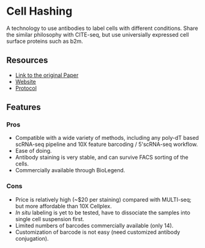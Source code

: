 # Cell Hashing

A technology to use antibodies to label cells with different conditions. Share the similar philosophy with CITE-seq, but use universially expressed cell surface proteins such as b2m.

## Resources

- [Link to the original Paper](https://genomebiology.biomedcentral.com/articles/10.1186/s13059-018-1603-1)
- [Website](https://cite-seq.com/cell-hashing/)
- [Protocol](https://citeseq.files.wordpress.com/2019/02/cell_hashing_protocol_190213.pdf)

## Features

### Pros

- Compatible with a wide variety of methods, including any poly-dT based scRNA-seq pipeline and 10X feature barcoding / 5'scRNA-seq workflow.
- Ease of doing.
- Antibody staining is very stable, and can survive FACS sorting of the cells.
- Commercially available through BioLegend.

### Cons

- Price is relatively high (~$20 per staining) compared with MULTI-seq; but more affordable than 10X Cellplex.
- *In situ* labeling is yet to be tested, have to dissociate the samples into single cell suspension first.
- Limited numbers of barcodes commercially available (only 14).
- Customization of barcode is not easy (need customized antibody conjugation).


